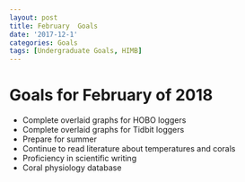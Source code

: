```yaml
---
layout: post
title: February  Goals
date: '2017-12-1'
categories: Goals
tags: [Undergraduate Goals, HIMB]
---
```


# Goals for February of 2018

* Complete overlaid graphs for HOBO loggers
* Complete overlaid graphs for Tidbit loggers
* Prepare for summer
* Continue to read literature about temperatures and corals
* Proficiency in scientific writing
* Coral physiology database


